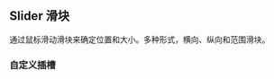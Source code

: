 <div class="demo-header">
<p class="overviewicon">
  <span class="wapi-business-slider"/>
</p>

## Slider 滑块

<mobile-uxlink widget-name="Slider"></mobile-uxlink>

通过鼠标滑动滑块来确定位置和大小。多种形式，横向、纵向和范围滑块。
</div>

### 自定义插槽

<mobile-view link="slider/slider-slot"></mobile-view>

<br>

